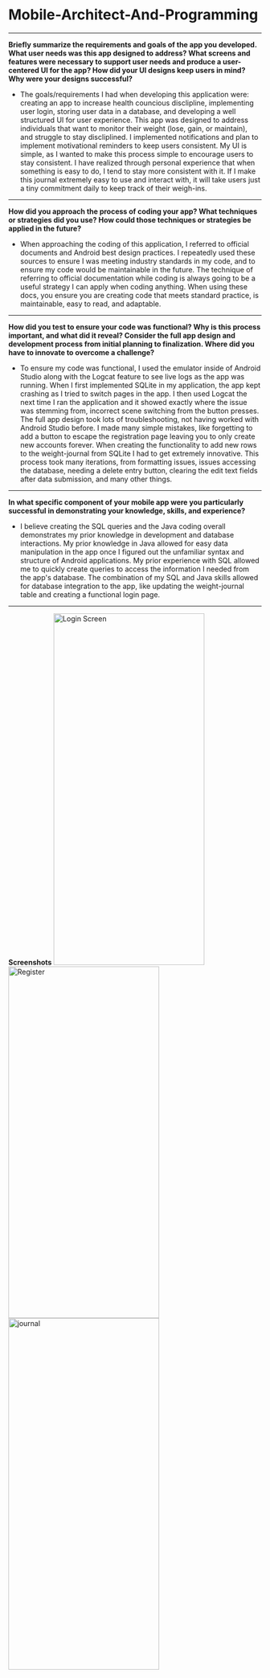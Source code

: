 # Mobile-Architect-And-Programming

---

**Briefly summarize the requirements and goals of the app you developed. What user needs was this app designed to address?
What screens and features were necessary to support user needs and produce a user-centered UI for the app? How did your UI designs keep users in mind? Why were your designs successful?**

* The goals/requirements I had when developing this application were: creating an app to increase health councious disclipline, implementing user login, storing user data in a database, and developing a well structured UI for user experience.  This app was designed to address individuals that want to monitor their weight (lose, gain, or maintain), and struggle to stay discliplined. I implemented notifications and plan to implement motivational reminders to keep users consistent. My UI is simple, as I wanted to make this process simple to encourage users to stay consistent. I have realized through personal experience that when something is easy to do, I tend to stay more consistent with it. If I make this journal extremely easy to use and interact with, it will take users just a tiny commitment daily to keep track of their weigh-ins.   

---

**How did you approach the process of coding your app? What techniques or strategies did you use? How could those techniques or strategies be applied in the future?**

* When approaching the coding of this application, I referred to official documents and Android best design practices. I repeatedly used these sources to ensure I was meeting industry standards in my code, and to ensure my code would be maintainable in the future. The technique of referring to official documentation while coding is always going to be a useful strategy I can apply when coding anything. When using these docs, you ensure you are creating code that meets standard practice, is maintainable, easy to read, and adaptable.

---

**How did you test to ensure your code was functional? Why is this process important, and what did it reveal?
Consider the full app design and development process from initial planning to finalization. Where did you have to innovate to overcome a challenge?**

* To ensure my code was functional, I used the emulator inside of Android Studio along with the Logcat feature to see live logs as the app was running. When I first implemented SQLite in my application, the app kept crashing as I tried to switch pages in the app. I then used Logcat the next time I ran the application and it showed exactly where the issue was stemming from, incorrect scene switching from the button presses. The full app design took lots of troubleshooting, not having worked with Android Studio before. I made many simple mistakes, like forgetting to add a button to escape the registration page leaving you to only create new accounts forever. When creating the functionality to add new rows to the weight-journal from SQLite I had to get extremely innovative. This process took many iterations, from formatting issues, issues accessing the database, needing a delete entry button, clearing the edit text fields after data submission, and many other things. 

---

**In what specific component of your mobile app were you particularly successful in demonstrating your knowledge, skills, and experience?**

* I believe creating the SQL queries and the Java coding overall demonstrates my prior knowledge in development and database interactions. My prior knowledge in Java allowed for easy data manipulation in the app once I figured out the unfamiliar syntax and structure of Android applications. My prior experience with SQL allowed me to quickly create queries to access the information I needed from the app's database. The combination of my SQL and Java skills allowed for database integration to the app, like updating the weight-journal table and creating a functional login page.

---
**Screenshots**
<img width="300" height="700" alt="Login Screen" src="https://github.com/user-attachments/assets/61e6c555-b409-43f8-b760-12c6bc69cff0" />
<img width="300" height="700" alt="Register" src="https://github.com/user-attachments/assets/f7189b17-63ef-4868-a990-de26386ec51c" />
<img width="300" height="700" alt="journal" src="https://github.com/user-attachments/assets/798d2692-15e4-40b5-aa2e-cdb483565053" />


